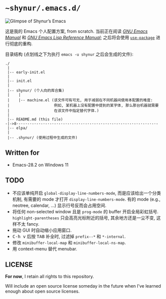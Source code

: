 # `~shynur/.emacs.d/`

![Glimpse of Shynur’s Emacs](../tmp/pictures/emacs/2023-6-16.png)

这是我的 Emacs 个人配置方案, from scratch.
当前正在阅读 [*GNU Emacs Manual*](https://www.gnu.org/software/emacs/manual/html_node/emacs) 和 [*GNU Emacs Lisp Reference Manual*](https://www.gnu.org/software/emacs/manual/html_node/elisp);
之后将会使用 [`use-package`](https://github.com/jwiegley/use-package) 进行彻底的重构.

目录结构 (点划线之下为执行 `emacs -u shynur` 之后会生成的文件):

```
./
 |
 |-- early-init.el
 |
 |-- init.el
 |
 |-- shynur/ (个人向的库合集)
 |    |
 |    |-- machine.el (该文件可有可无, 用于减弱在不同机器间使用本配置的难度:
 |                    例如, 某机器上没有配置中提到的某字体, 那么那台机器就需要
 |                    在该文件中指定替代字体.)
 |
 |-- README.md (this file)
-|->8·-·-·-·-·-·-·-·-·-·-·-·-·-·-·-·-·-·-·-·-·-·-·-·-·-·-·-·-·-·-·-·-
 |-- elpa/
 |
 |-- .shynur/ (使用过程中生成的文件)
```

## Written for

- Emacs-28.2 on Windows 11

## TODO

- 不应该单纯开启 `global-display-line-numbers-mode`, 而是应该给出一个分类机制, 有需要的 mode 才打开 `display-line-numbers-mode`.  有的 mode (e.g., neotree, calendar, ...) 显示行号反而会占用空间.
- 将任何 non-selected window 且是 `prog-mode` 的 buffer 开启全局彩虹括号.  `highlight-parentheses` 只会高亮光标附近的括号, 其余地方还是一尘不变, 这样不太 fancy.
- 拖动 GUI 时自动缩小应用窗口.
- <kbd>C-h v</kbd> 后按 <kbd>TAB</kbd> 补全时, 过滤掉 `prefix--*` 和 `*-internal`.
- 修改 `minibuffer-local-map` 和 `minibuffer-local-ns-map`.
- 用 context-menu 替代 menubar.

## LICENSE

**For now**, I retain all rights to this repository.

Will include an open source license someday in the future when I’ve learned enough about open source licenses.
